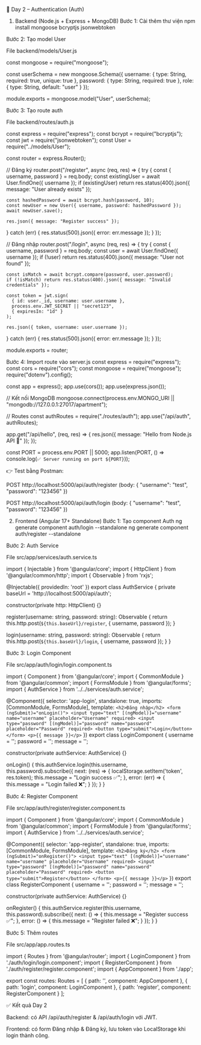 📅 Day 2 – Authentication (Auth)
1. Backend (Node.js + Express + MongoDB)
Bước 1: Cài thêm thư viện
npm install mongoose bcryptjs jsonwebtoken

Bước 2: Tạo model User

File backend/models/User.js

const mongoose = require("mongoose");

const userSchema = new mongoose.Schema({
  username: { type: String, required: true, unique: true },
  password: { type: String, required: true },
  role: { type: String, default: "user" }
});

module.exports = mongoose.model("User", userSchema);

Bước 3: Tạo route auth

File backend/routes/auth.js

const express = require("express");
const bcrypt = require("bcryptjs");
const jwt = require("jsonwebtoken");
const User = require("../models/User");

const router = express.Router();

// Đăng ký
router.post("/register", async (req, res) => {
  try {
    const { username, password } = req.body;
    const existingUser = await User.findOne({ username });
    if (existingUser) return res.status(400).json({ message: "User already exists" });

    const hashedPassword = await bcrypt.hash(password, 10);
    const newUser = new User({ username, password: hashedPassword });
    await newUser.save();

    res.json({ message: "Register success" });
  } catch (err) {
    res.status(500).json({ error: err.message });
  }
});

// Đăng nhập
router.post("/login", async (req, res) => {
  try {
    const { username, password } = req.body;
    const user = await User.findOne({ username });
    if (!user) return res.status(400).json({ message: "User not found" });

    const isMatch = await bcrypt.compare(password, user.password);
    if (!isMatch) return res.status(400).json({ message: "Invalid credentials" });

    const token = jwt.sign(
      { id: user._id, username: user.username },
      process.env.JWT_SECRET || "secret123",
      { expiresIn: "1d" }
    );

    res.json({ token, username: user.username });
  } catch (err) {
    res.status(500).json({ error: err.message });
  }
});

module.exports = router;

Bước 4: Import route vào server.js
const express = require("express");
const cors = require("cors");
const mongoose = require("mongoose");
require("dotenv").config();

const app = express();
app.use(cors());
app.use(express.json());

// Kết nối MongoDB
mongoose.connect(process.env.MONGO_URI || "mongodb://127.0.0.1:27017/apartment");

// Routes
const authRoutes = require("./routes/auth");
app.use("/api/auth", authRoutes);

app.get("/api/hello", (req, res) => {
  res.json({ message: "Hello from Node.js API 🚀" });
});

const PORT = process.env.PORT || 5000;
app.listen(PORT, () => console.log(`✅ Server running on port ${PORT}`));


👉 Test bằng Postman:

POST http://localhost:5000/api/auth/register (body: { "username": "test", "password": "123456" })

POST http://localhost:5000/api/auth/login (body: { "username": "test", "password": "123456" })

2. Frontend (Angular 17+ Standalone)
Bước 1: Tạo component Auth
ng generate component auth/login --standalone
ng generate component auth/register --standalone

Bước 2: Auth Service

File src/app/services/auth.service.ts

import { Injectable } from '@angular/core';
import { HttpClient } from '@angular/common/http';
import { Observable } from 'rxjs';

@Injectable({
  providedIn: 'root'
})
export class AuthService {
  private baseUrl = 'http://localhost:5000/api/auth';

  constructor(private http: HttpClient) {}

  register(username: string, password: string): Observable<any> {
    return this.http.post(`${this.baseUrl}/register`, { username, password });
  }

  login(username: string, password: string): Observable<any> {
    return this.http.post(`${this.baseUrl}/login`, { username, password });
  }
}

Bước 3: Login Component

File src/app/auth/login/login.component.ts

import { Component } from '@angular/core';
import { CommonModule } from '@angular/common';
import { FormsModule } from '@angular/forms';
import { AuthService } from '../../services/auth.service';

@Component({
  selector: 'app-login',
  standalone: true,
  imports: [CommonModule, FormsModule],
  template: `
    <h2>Đăng nhập</h2>
    <form (ngSubmit)="onLogin()">
      <input type="text" [(ngModel)]="username" name="username" placeholder="Username" required>
      <input type="password" [(ngModel)]="password" name="password" placeholder="Password" required>
      <button type="submit">Login</button>
    </form>
    <p>{{ message }}</p>
  `
})
export class LoginComponent {
  username = '';
  password = '';
  message = '';

  constructor(private authService: AuthService) {}

  onLogin() {
    this.authService.login(this.username, this.password).subscribe({
      next: (res) => {
        localStorage.setItem('token', res.token);
        this.message = "Login success ✅";
      },
      error: (err) => {
        this.message = "Login failed ❌";
      }
    });
  }
}

Bước 4: Register Component

File src/app/auth/register/register.component.ts

import { Component } from '@angular/core';
import { CommonModule } from '@angular/common';
import { FormsModule } from '@angular/forms';
import { AuthService } from '../../services/auth.service';

@Component({
  selector: 'app-register',
  standalone: true,
  imports: [CommonModule, FormsModule],
  template: `
    <h2>Đăng ký</h2>
    <form (ngSubmit)="onRegister()">
      <input type="text" [(ngModel)]="username" name="username" placeholder="Username" required>
      <input type="password" [(ngModel)]="password" name="password" placeholder="Password" required>
      <button type="submit">Register</button>
    </form>
    <p>{{ message }}</p>
  `
})
export class RegisterComponent {
  username = '';
  password = '';
  message = '';

  constructor(private authService: AuthService) {}

  onRegister() {
    this.authService.register(this.username, this.password).subscribe({
      next: () => {
        this.message = "Register success ✅";
      },
      error: () => {
        this.message = "Register failed ❌";
      }
    });
  }
}

Bước 5: Thêm routes

File src/app/app.routes.ts

import { Routes } from '@angular/router';
import { LoginComponent } from './auth/login/login.component';
import { RegisterComponent } from './auth/register/register.component';
import { AppComponent } from './app';

export const routes: Routes = [
  { path: '', component: AppComponent },
  { path: 'login', component: LoginComponent },
  { path: 'register', component: RegisterComponent }
];

✅ Kết quả Day 2

Backend: có API /api/auth/register & /api/auth/login với JWT.

Frontend: có form Đăng nhập & Đăng ký, lưu token vào LocalStorage khi login thành công.